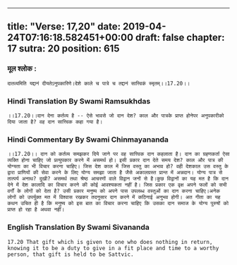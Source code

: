 
---
title: "Verse: 17,20"
date: 2019-04-24T07:16:18.582451+00:00
draft: false
chapter: 17
sutra: 20
position: 615
---
### मूल श्लोक :
```
दातव्यमिति यद्दानं दीयतेऽनुपकारिणे।देशे काले च पात्रे च तद्दानं सात्त्विकं स्मृतम्।।17.20।।

```

### Hindi Translation By Swami Ramsukhdas
```
।।17.20।।दान देना कर्तव्य है -- ऐसे भावसे जो दान देश? काल और पात्रके प्राप्त होनेपर अनुपकारीको दिया जाता है? वह दान सात्त्विक कहा गया है।

```

### Hindi Commentary By Swami Chinmayananda
```
।।17.20।। दान को कर्तव्य समझकर दिये जाने पर वह सात्त्विक दान कहलाता है। दान का ग्रहणकर्ता ऐसा व्यक्ति होना चाहिए जो प्रत्युपकार करने में असमर्थ हो। इसी प्रकार दान देते समय देश? काल और पात्र की योग्यता का भी विचार करना चाहिए। जिस देश काल में जिस वस्तु का अभाव हो? वही देशकाल उस वस्तु के द्वारा प्राणियों की सेवा करने के लिए योग्य समझा जाता है जैसे अकालग्रस्त प्रान्त में अन्नदान। योग्य पात्र से तात्पर्य अनाथ? दुखी? असमर्थ तथा श्रेष्ठ आचरणों वाले विद्वान जनों से है।कुछ विद्वानों का यह मत है कि दान देने में देश कालादि का विचार करने की कोई आवश्यकता नहीं है। जिस प्रकार एक वृक्ष अपने फलों को सभी वर्गों के लोगों को देता है? उसी प्रकार मनुष्य को अपने पास उपलब्ध वस्तुओं का दान करना चाहिए।अनेक लोगों को उपर्युक्त मत में विश्वास रखकर तदनुसार दान करने में कठिनाई अनुभव होगी। अत गीता का यह कथन उचित ही है कि मनुष्य को इस बात का विचार करना चाहिए कि उसका दान समाज के योग्य पुरुषों को प्राप्त हो रहा है अथवा नहीं।

```

### English Translation By Swami  Sivananda
```
17.20 That gift which is given to one who does nothing in return, knowing it to be a duty to give in a fit place and time to a worthy person, that gift is held to be Sattvic.

```

